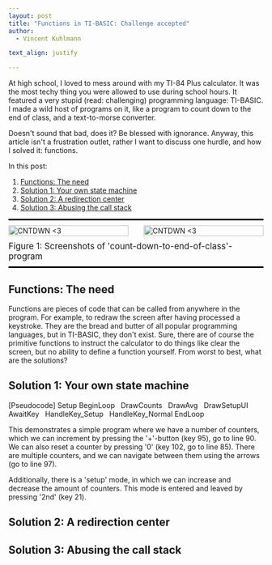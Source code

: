 ```yaml
---
layout: post
title: "Functions in TI-BASIC: Challenge accepted"
author:
  - Vincent Kuhlmann

text_align: justify

---
```


At high school, I loved to mess around with my TI-84 Plus calculator. It was the
most techy thing you were allowed to use during school hours. It featured a very
stupid (read: challenging) programming language: TI-BASIC. I made a wild host of
programs on it, like a program to count down to the end of class, and a
text-to-morse converter.

Doesn't sound that bad, does it? Be blessed with ignorance. Anyway, this article
isn't a frustration outlet, rather I want to discuss one hurdle, and how I
solved it: functions.

In this post:
1. [Functions: The need](#theneed)
2. [Solution 1: Your own state machine](#statemachine)
2. [Solution 2: A redirection center](#redirectioncenter)
3. [Solution 3: Abusing the call stack](#callstack)

<!-- ![CNTDWN <3]({{ "/assets/calculator/calculator_countdown_minutes.jpg" | relative_url }} "CNTDWN <3") -->

<div style="display:flex;flex-flow:column nowrap;gap:10px;border-top:3px solid black;
border-bottom:3px solid black;padding-top:10px;padding-bottom:10px;">
  <div style="display:flex;width:100%;flex-flow:row wrap;gap:30px;">
    <div style="flex:1 1 200px;">
        <img src="{{ "/assets/calculator/calculator_countdown_minutes.jpg" | relative_url }}" alt="CNTDWN <3" 
          style="width:100%;"/>
    </div>
    <div style="flex:1 1 200px;">
      <img src="{{ "/assets/calculator/calculator_countdown_seconds.jpg" | relative_url }}" alt="CNTDWN <3"
        style="width:100%;"/>
    </div>
  </div>
  <div style="font-size:120%;">Figure 1: Screenshots of 'count-down-to-end-of-class'-program</div>
</div>

<!-- But
also at times I did had access to a proper computer, it was great fun. The
reason: TI basic, a very stupid, but hence also very challenging and curious
programming language. I made a wild host of programs on it, like a program to
count down to the end of class, and a text to morse converter.

How bad could that be? How stupid is TI basic? Well, to start with, the
calculator can only show seven lines of code at a time. There were programs in
which I would be scrolling for - what felt like - minutes. Better memorize
exactly how the code works, to avoid scrolling ages trying to figure it out. -->

<!-- Seen how few code lines you see, and seen the screen was only 16 characters
wide, indentation wasn't a thing. -->
<!-- Next on the list, copy+pasting, trying to move around code was - for
non-essential purposes - a practical no-go. There certainly was a way to do it
without reinputting it, and deleting it at the original place, but it involved
copying the whole program and deleting all below. -->

<!-- Just to give you a taste of things: moving/copying code around isn't very
pleasant either, and you want to save data? Guess what, your only solution is
to create a list of numbers. The list is global and has a name of at max 4 our
5 letters. Isn't that great? Anyway, the challenge I want to address in the
post is 

Simple tasks required
a huge amount of code, and you better memorized it well, if you didn't want to
be scrolling for ages. -->

## Functions: The need <span id="theneed"></span>

Functions are pieces of code that can be called from anywhere in the program.
For example, to redraw the screen after having processed a keystroke. They are
the bread and butter of all popular programming languages, but in TI-BASIC, they
don't exist. Sure, there are of course the primitive functions to instruct the
calculator to do things like clear the screen, but no ability to define a
function yourself. From worst to best, what are the solutions?

## Solution 1: Your own state machine <span id="statemachine"></span>

<script>
let code = `
ClrHome

0→K
1→S
1→N
1→J
{0,0,0,0,0,0}→⌊COUNT

While K≠22 and K≠45

0→C
For(I,1,N)
C+⌊COUNT(I)→C
If I=J and S=0
Then
Output(I,1,">")
Else
Output(I,1," ")
End
Output(I,2,"COUNT:")
Output(I,9,"    ")
Output(I,9,⌊COUNT(I))
End
Output(7,1,"AVG:")
Output(7,9,"        ")
Output(7,9,round(C/N,2))

If S=1
Then
Output(8,1,"COUNTERS:")
Output(8,11,N)
Else
Output(8,1,"           ")
End

0→K
While K=0
getKey→K
End

If S=1
Then

If K=95
Then
min(N+1,dim(⌊COUNT))→N
0→⌊COUNT(N)
0→K
End

If K=85
Then
max(1,N-1)→N
min(N,J)→J
ClrHome
0→K
End

If K=21
Then
0→S
0→K
End

End

If K=21
Then
1→S
End

If K=102
Then
0→⌊COUNT(J)
End

If K=95 or K=85
Then
⌊COUNT(J)-1+2*(K=95)→⌊COUNT(J)
End

If K=34
Then
remainder(J,N)+1→J
End

If K=25
Then
remainder(J+N-2,N)+1→J
End

End
ClrHome
`;

code = code.replace("\r\n", "\n").replace("\r", "");
code = code.substring(1, code.length - 1);

function formatTI() {
  let el = document.querySelector("#tiCode");
  el.innerHTML = "";
  code = code.trim();
  for (let l of code.split("\n")) {
    let builtup = "";
    let remainingLength = 15;
    while (l.length > 0 || builtup.length == 0) {
      let text = l.substring(0, remainingLength);
      text = text.replaceAll("&", "&amp;").replaceAll("<", "&lt;").replaceAll(">", "&gt;");
      builtup += text + "<br/>";
      l = l.substring(remainingLength);
      remainingLength = 16;
    }

    let t = document.createElement("span");
    t.innerHTML = `
    <span style="user-select:none;">:</span>${builtup}
    `;
    el.appendChild(t);
  }
}

function splitInTILines(code) {
  let outp = [];
  for (let l of code.split("\n")) {
    let remainingLength = 15;
    while (true) {
      let text = l.substring(0, remainingLength);
      text = text.replaceAll("&", "&amp;").replaceAll("<", "&lt;").replaceAll(">", "&gt;");
      if (remainingLength == 15)
        text = `<span style="user-select:none;">:</span>${text}`;
      let terminate = l.length < remainingLength;
      if (terminate)
        text = `${text}<br/>`;
      outp.push(text);

      if (terminate)
        break;
      l = l.substring(remainingLength);
      remainingLength = 16;
    }
  }
  return outp;
}

function createTIBlocks(code, el) {
  el.innerHTML = "";
  let lines = splitInTILines(code);

  for (let i = 0; i < lines.length; i += 7) {
    let sel = lines.slice(i, i + 7);
    let lineDecl = ` Line ${i + 1} `; 
    while (lineDecl.length < 16) {
      if (lineDecl.length < 15)
        lineDecl = "." + lineDecl;
      lineDecl += ".";
    }
    lineDecl = `<span style="user-select:none;">${lineDecl}<br/></span>`;

    sel.splice(0, 0, lineDecl);
    while (sel.length < 8)
      sel.push("<br/>");
    
    let divh = document.createElement("span");

    let fr = document.createElement("div");
    fr.classList = "fr";
    divh.appendChild(fr);

    let frHoriz = document.createElement("div");
    frHoriz.classList = "fr-horiz";
    divh.appendChild(frHoriz);


    let div = document.createElement("span");
    divh.appendChild(div);

    let lineno = i - 1;
    for (let l of sel) {
      let t = document.createElement("span");
      t.innerHTML = l;

      lineno += 1;
      //let col = "transparent";
      if (lineno != i)
        t.setAttribute("data-displayline", lineno);

      //   if ((Math.floor(lineno / 5) % 2) == 0)
      //     col = "red";
      // }

      // t.style["border-left"] = `4px solid ${col}`;
      t.style["border-left"] = `4px solid transparent`;

      div.appendChild(t);
    }

    el.appendChild(divh);
  }
}

function updateColors(el, getLineColor) {
  //debugger;
  for (let t of el.querySelectorAll("[data-displayline]")) {
    let lineNumber = t.getAttribute("data-displayline");
    let col = getLineColor(lineNumber);
    t.style["border-left"] = `4px solid ${col}`;
  }
}


document.addEventListener("DOMContentLoaded", () => {
    //formatTI();
    let el = document.querySelector("#tiCode");
    createTIBlocks(code, el);

    let colors = {
      "setup": "hsl(54, 90%, 50%)",
      "beginLoop": "hsla(189, 90%, 50%)"
    }

    let srcGroups = [
      {
        name: "setup",
        begin: 1,
        end: 9,
        color: colors["setup"]
      },
      {
        name: "beginLoop",
        begin: 10,
        end: 12,
        color: colors["beginLoop"]
      },
      {
        name: "drawCountLines",
        begin: 13,
        end: 31,
        color: "hsla(90, 90%, 50%)"
      },
      {
        name: "drawFurther",
        begin: 31,
        end: 47,
        color: "hsla(122, 90%, 20%)"
      },
      {
        name: "waitForKey",
        begin: 48,
        end: 52,
        color: "hsla(31, 90%, 50%)"
      },
      {
        name: "handleKey_Setup",
        begin: 53,
        end: 79,
        color: "hsla(207, 90%, 50%)"
      },
      {
        name: "handleKey_Normal",
        begin: 80,
        end: 108,
        color: "hsla(207, 90%, 20%)"
      },
      {
        name: "endLoop",
        begin: 109,
        end: 110,
        color: "hsla(189, 90%, 50%)"
      },
    ];
    let groups = srcGroups;

    function getColor(name) {
      if (name in colors)
        return colors[name];

      for (let g of srcGroups) {
        if (g.name != name)
          continue;
        return g.color;
      }
      return "purple";
    }

    updateColors(el, l => {
      for (let g of groups) {
        if (l >= g.begin && l < g.end) {
          return g.color;
        }
      }
      return "hsla(0, 100%, 50%, 0%)";

      //return (l % 2 == 0) ? "hsla(0, 100%, 50%, 100%)" : "hsla(0, 100%, 50%, 25%)";
    });


    let pseudoCode = `
[Pseudocode]
Setup
BeginLoop
  DrawCounts
  DrawAvg
  DrawSetupUI

  AwaitKey
  HandleKey_Setup
  HandleKey_Normal
EndLoop
    `;

    pseudoCode = pseudoCode.replace("\r\n", "\n").replace("\r", "");
    pseudoCode = pseudoCode.substring(1, pseudoCode.length - 1);


    el = document.querySelector("#pseudoCode");
    // createTIBlocks(pseudoCode, el);

    groups = [
      {
        name: "setup",
        begin: 1,
        end: 2
      },
      {
        name: "beginLoop",
        begin: 2,
        end: 3
      },
      {
        name: "drawCountLines",
        begin: 3,
        end: 4
      },
      {
        name: "drawFurther",
        begin: 4,
        end: 6
      },
      {
        name: "waitForKey",
        begin: 7,
        end: 8
      },
      {
        name: "handleKey_Setup",
        begin: 8,
        end: 9
      },
      {
        name: "handleKey_Normal",
        begin: 9,
        end: 10
      },
      {
        name: "endLoop",
        begin: 10,
        end: 11,
      },
    ];
    
    updateColors(el, l => {
      for (let g of groups) {
        if (l >= g.begin && l < g.end) {
          return g.color ?? getColor(g.name);
        }
      }
      return "hsla(0, 100%, 50%, 0%)";
    });
});

</script>

<div style="position:relative;width:calc(max(100%, 70vw));margin-left:calc((100% - max(100%, 70vw))/2);">
  <div id="tiCode" class="tiCode">

  </div>
</div>

<div id="pseudoCode" class="pseudoCode">
  <span>[Pseudocode]</span>
  <span data-displayline="1">Setup</span>
  <span data-displayline="2">BeginLoop</span>
  <span data-displayline="3">&nbsp; DrawCounts</span>
  <span data-displayline="4">&nbsp; DrawAvg</span>
  <span data-displayline="5">&nbsp; DrawSetupUI</span>
  <span data-displayline="6"></span>
  <span data-displayline="7">&nbsp; AwaitKey</span>
  <span data-displayline="8">&nbsp; HandleKey_Setup</span>
  <span data-displayline="9">&nbsp; HandleKey_Normal</span>
  <span data-displayline="10">EndLoop</span>
</div>

This demonstrates a simple program where we have a number of counters, which we
can increment by pressing the '+'-button (key 95), go to line 90. We can also
reset a counter by pressing '0' (key 102, go to line 85). There are multiple
counters, and we can navigate between them using the arrows (go to line 97).

Additionally, there is a 'setup' mode, in which we can increase and decrease
the amount of counters. This mode is entered and leaved by pressing '2nd' (key
21).


## Solution 2: A redirection center <span id="redirectioncenter"></span>


## Solution 3: Abusing the call stack <span id="callstack"></span>


